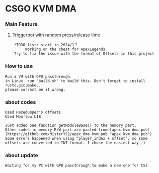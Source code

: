# CSGO KVM DMA

### Main Feature
1. Triggerbot with random press/release time

```
	*TODO list: start in 2024/1？
         Working on the cheat for ApexLegends
	Try to fix the issue with the format of Offsets in this project

```
### How to use
	Run a VM with GPU passthrough.
	in Linux, run "build.sh" to build this. Don't forget to install rustc,gcc,make..
	please correct me if wrong.

### about codes
	Used Hazedumper's offsets
 	Used Memflow LIB
  
	Just added one function getModuleBase() to the memory part.
	Other codes in memory R/W part are pasted from [apex kvm dma pub](https://github.com/MisterY52/apex_dma_kvm_pub "apex kvm dma pub")
	Some errors happened when using “player_index + offset”, so some offsets are converted to INT format. I chose the easiest way :)

### about update
	Waiting for my PC with GPU passthrough to make a new one for CS2





